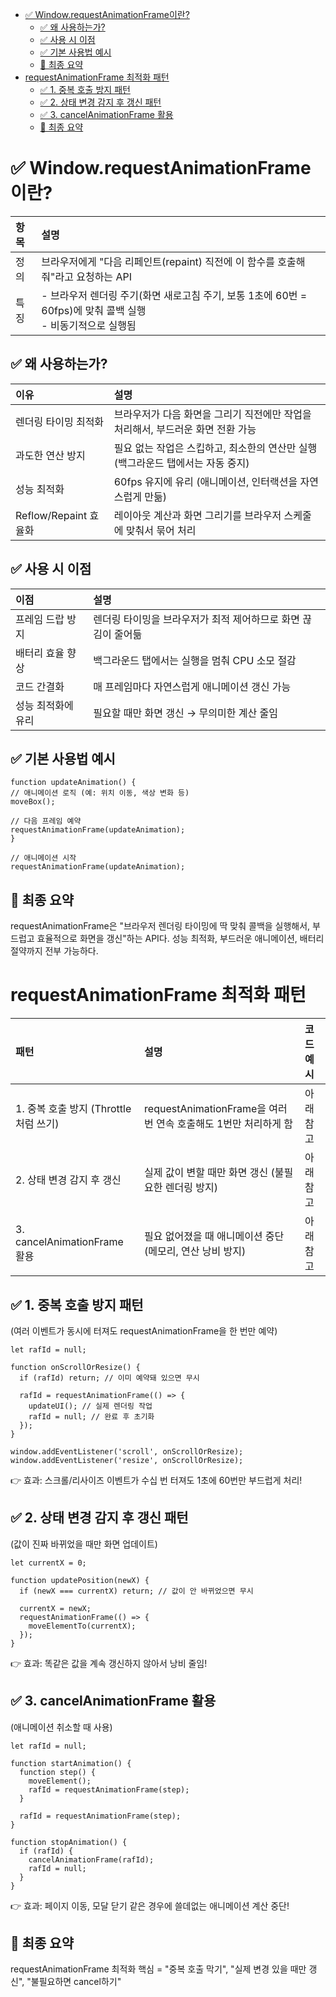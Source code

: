 - [✅ Window.requestAnimationFrame이란?](#-windowrequestanimationframe이란)
  - [✅ 왜 사용하는가?](#-왜-사용하는가)
  - [✅ 사용 시 이점](#-사용-시-이점)
  - [✅ 기본 사용법 예시](#-기본-사용법-예시)
  - [🚀 최종 요약](#-최종-요약)
- [requestAnimationFrame 최적화 패턴](#requestanimationframe-최적화-패턴)
  - [✅ 1. 중복 호출 방지 패턴](#-1-중복-호출-방지-패턴)
  - [✅ 2. 상태 변경 감지 후 갱신 패턴](#-2-상태-변경-감지-후-갱신-패턴)
  - [✅ 3. cancelAnimationFrame 활용](#-3-cancelanimationframe-활용)
  - [🚀 최종 요약](#-최종-요약-1)

# ✅ Window.requestAnimationFrame이란?

| 항목 | 설명                                                                                                          |
| :--- | :------------------------------------------------------------------------------------------------------------ |
| 정의 | 브라우저에게 "다음 리페인트(repaint) 직전에 이 함수를 호출해줘"라고 요청하는 API                              |
| 특징 | - 브라우저 렌더링 주기(화면 새로고침 주기, 보통 1초에 60번 = 60fps)에 맞춰 콜백 실행<br>- 비동기적으로 실행됨 |

## ✅ 왜 사용하는가?

| 이유                  | 설명                                                                            |
| :-------------------- | :------------------------------------------------------------------------------ |
| 렌더링 타이밍 최적화  | 브라우저가 다음 화면을 그리기 직전에만 작업을 처리해서, 부드러운 화면 전환 가능 |
| 과도한 연산 방지      | 필요 없는 작업은 스킵하고, 최소한의 연산만 실행 (백그라운드 탭에서는 자동 중지) |
| 성능 최적화           | 60fps 유지에 유리 (애니메이션, 인터랙션을 자연스럽게 만듦)                      |
| Reflow/Repaint 효율화 | 레이아웃 계산과 화면 그리기를 브라우저 스케줄에 맞춰서 묶어 처리                |

## ✅ 사용 시 이점

| 이점               | 설명                                                          |
| :----------------- | :------------------------------------------------------------ |
| 프레임 드랍 방지   | 렌더링 타이밍을 브라우저가 최적 제어하므로 화면 끊김이 줄어듦 |
| 배터리 효율 향상   | 백그라운드 탭에서는 실행을 멈춰 CPU 소모 절감                 |
| 코드 간결화        | 매 프레임마다 자연스럽게 애니메이션 갱신 가능                 |
| 성능 최적화에 유리 | 필요할 때만 화면 갱신 → 무의미한 계산 줄임                    |

## ✅ 기본 사용법 예시

```
function updateAnimation() {
// 애니메이션 로직 (예: 위치 이동, 색상 변화 등)
moveBox();

// 다음 프레임 예약
requestAnimationFrame(updateAnimation);
}

// 애니메이션 시작
requestAnimationFrame(updateAnimation);
```

## 🚀 최종 요약

requestAnimationFrame은 "브라우저 렌더링 타이밍에 딱 맞춰 콜백을 실행해서, 부드럽고 효율적으로 화면을 갱신"하는 API다.
성능 최적화, 부드러운 애니메이션, 배터리 절약까지 전부 가능하다.

# requestAnimationFrame 최적화 패턴

| 패턴                                  | 설명                                                            | 코드 예시 |
| :------------------------------------ | :-------------------------------------------------------------- | :-------- |
| 1. 중복 호출 방지 (Throttle처럼 쓰기) | requestAnimationFrame을 여러 번 연속 호출해도 1번만 처리하게 함 | 아래 참고 |
| 2. 상태 변경 감지 후 갱신             | 실제 값이 변할 때만 화면 갱신 (불필요한 렌더링 방지)            | 아래 참고 |
| 3. cancelAnimationFrame 활용          | 필요 없어졌을 때 애니메이션 중단 (메모리, 연산 낭비 방지)       | 아래 참고 |

## ✅ 1. 중복 호출 방지 패턴

(여러 이벤트가 동시에 터져도 requestAnimationFrame을 한 번만 예약)

```
let rafId = null;

function onScrollOrResize() {
  if (rafId) return; // 이미 예약돼 있으면 무시

  rafId = requestAnimationFrame(() => {
    updateUI(); // 실제 렌더링 작업
    rafId = null; // 완료 후 초기화
  });
}

window.addEventListener('scroll', onScrollOrResize);
window.addEventListener('resize', onScrollOrResize);
```

👉 효과: 스크롤/리사이즈 이벤트가 수십 번 터져도 1초에 60번만 부드럽게 처리!

## ✅ 2. 상태 변경 감지 후 갱신 패턴

(값이 진짜 바뀌었을 때만 화면 업데이트)

```
let currentX = 0;

function updatePosition(newX) {
  if (newX === currentX) return; // 값이 안 바뀌었으면 무시

  currentX = newX;
  requestAnimationFrame(() => {
    moveElementTo(currentX);
  });
}
```

👉 효과: 똑같은 값을 계속 갱신하지 않아서 낭비 줄임!

## ✅ 3. cancelAnimationFrame 활용

(애니메이션 취소할 때 사용)

```
let rafId = null;

function startAnimation() {
  function step() {
    moveElement();
    rafId = requestAnimationFrame(step);
  }

  rafId = requestAnimationFrame(step);
}

function stopAnimation() {
  if (rafId) {
    cancelAnimationFrame(rafId);
    rafId = null;
  }
}
```

👉 효과: 페이지 이동, 모달 닫기 같은 경우에 쓸데없는 애니메이션 계산 중단!

## 🚀 최종 요약

requestAnimationFrame 최적화 핵심 = "중복 호출 막기", "실제 변경 있을 때만 갱신", "불필요하면 cancel하기"
